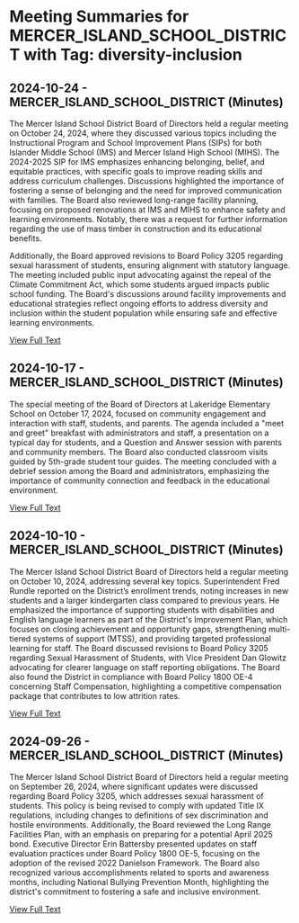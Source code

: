 # Meeting Summaries for MERCER_ISLAND_SCHOOL_DISTRICT with Tag: diversity-inclusion

## 2024-10-24 - MERCER_ISLAND_SCHOOL_DISTRICT (Minutes)

The Mercer Island School District Board of Directors held a regular meeting on October 24, 2024, where they discussed various topics including the Instructional Program and School Improvement Plans (SIPs) for both Islander Middle School (IMS) and Mercer Island High School (MIHS). The 2024-2025 SIP for IMS emphasizes enhancing belonging, belief, and equitable practices, with specific goals to improve reading skills and address curriculum challenges. Discussions highlighted the importance of fostering a sense of belonging and the need for improved communication with families. The Board also reviewed long-range facility planning, focusing on proposed renovations at IMS and MIHS to enhance safety and learning environments. Notably, there was a request for further information regarding the use of mass timber in construction and its educational benefits. 

Additionally, the Board approved revisions to Board Policy 3205 regarding sexual harassment of students, ensuring alignment with statutory language. The meeting included public input advocating against the repeal of the Climate Commitment Act, which some students argued impacts public school funding. The Board's discussions around facility improvements and educational strategies reflect ongoing efforts to address diversity and inclusion within the student population while ensuring safe and effective learning environments.

[View Full Text](https://raw.githubusercontent.com/VoronoiPerspectives/WashingtonStateSchoolBoardExplorer/refs/heads/main/data/countries/usa/states/wa/counties/king/school_boards/mercer_island_school_district/2024/2024-10-24-minutes.txt)

## 2024-10-17 - MERCER_ISLAND_SCHOOL_DISTRICT (Minutes)

The special meeting of the Board of Directors at Lakeridge Elementary School on October 17, 2024, focused on community engagement and interaction with staff, students, and parents. The agenda included a "meet and greet" breakfast with administrators and staff, a presentation on a typical day for students, and a Question and Answer session with parents and community members. The Board also conducted classroom visits guided by 5th-grade student tour guides. The meeting concluded with a debrief session among the Board and administrators, emphasizing the importance of community connection and feedback in the educational environment.

[View Full Text](https://raw.githubusercontent.com/VoronoiPerspectives/WashingtonStateSchoolBoardExplorer/refs/heads/main/data/countries/usa/states/wa/counties/king/school_boards/mercer_island_school_district/2024/2024-10-17-minutes.txt)

## 2024-10-10 - MERCER_ISLAND_SCHOOL_DISTRICT (Minutes)

The Mercer Island School District Board of Directors held a regular meeting on October 10, 2024, addressing several key topics. Superintendent Fred Rundle reported on the District’s enrollment trends, noting increases in new students and a larger kindergarten class compared to previous years. He emphasized the importance of supporting students with disabilities and English language learners as part of the District's Improvement Plan, which focuses on closing achievement and opportunity gaps, strengthening multi-tiered systems of support (MTSS), and providing targeted professional learning for staff. The Board discussed revisions to Board Policy 3205 regarding Sexual Harassment of Students, with Vice President Dan Glowitz advocating for clearer language on staff reporting obligations. The Board also found the District in compliance with Board Policy 1800 OE-4 concerning Staff Compensation, highlighting a competitive compensation package that contributes to low attrition rates.

[View Full Text](https://raw.githubusercontent.com/VoronoiPerspectives/WashingtonStateSchoolBoardExplorer/refs/heads/main/data/countries/usa/states/wa/counties/king/school_boards/mercer_island_school_district/2024/2024-10-10-minutes.txt)

## 2024-09-26 - MERCER_ISLAND_SCHOOL_DISTRICT (Minutes)

The Mercer Island School District Board of Directors held a regular meeting on September 26, 2024, where significant updates were discussed regarding Board Policy 3205, which addresses sexual harassment of students. This policy is being revised to comply with updated Title IX regulations, including changes to definitions of sex discrimination and hostile environments. Additionally, the Board reviewed the Long Range Facilities Plan, with an emphasis on preparing for a potential April 2025 bond. Executive Director Erin Battersby presented updates on staff evaluation practices under Board Policy 1800 OE-5, focusing on the adoption of the revised 2022 Danielson Framework. The Board also recognized various accomplishments related to sports and awareness months, including National Bullying Prevention Month, highlighting the district's commitment to fostering a safe and inclusive environment.

[View Full Text](https://raw.githubusercontent.com/VoronoiPerspectives/WashingtonStateSchoolBoardExplorer/refs/heads/main/data/countries/usa/states/wa/counties/king/school_boards/mercer_island_school_district/2024/2024-09-26-minutes.txt)

